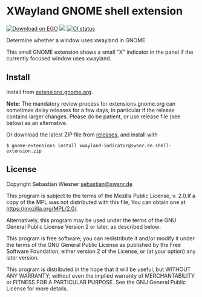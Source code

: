 # XWayland GNOME shell extension

[![Download on EGO](https://img.shields.io/badge/EGO-install-blue)](https://extensions.gnome.org/extension/6676/xwayland-indicator/)
[![](https://img.shields.io/github/v/release/swsnr/gnome-shell-extension-xwayland-indicator)](https://github.com/swsnr/gnome-shell-extension-xwayland-indicator/releases/)
[![CI status](https://img.shields.io/github/actions/workflow/status/swsnr/gnome-shell-extension-xwayland-indicator/ci.yaml)](https://github.com/swsnr/gnome-shell-extension-xwayland-indicator/actions)

Determine whether a window uses xwayland in GNOME.

This small GNOME extension shows a small "X" indicator in the panel if the currently focused window uses xwayland.

## Install

Install from [extensions.gnome.org](https://extensions.gnome.org/extension/6676/xwayland-indicator/).

**Note**: The mandatory review process for extensions.gnome.org can sometimes delay releases for a few days, in particular if the release contains larger changes.
Please do be patient, or use release file (see below) as an alternative.

Or download the latest ZIP file from [releases](https://github.com/swsnr/gnome-shell-extension-xwayland-indicator/releases),
and install with

```console
$ gnome-extensions install xwayland-indicator@swsnr.de.shell-extension.zip
```

## License

Copyright Sebastian Wiesner <sebastian@swsnr.de>

This program is subject to the terms of the Mozilla Public
License, v. 2.0.If a copy of the MPL was not distributed with this
file, You can obtain one at https://mozilla.org/MPL/2.0/.

Alternatively, this program may be used under the terms
of the GNU General Public License Version 2 or later, as described below:

This program is free software; you can redistribute it and/or modify
it under the terms of the GNU General Public License as published by
the Free Software Foundation; either version 2 of the License, or
(at your option) any later version.

This program is distributed in the hope that it will be useful,
but WITHOUT ANY WARRANTY; without even the implied warranty of
MERCHANTABILITY or FITNESS FOR A PARTICULAR PURPOSE.  See the
GNU General Public License for more details.
